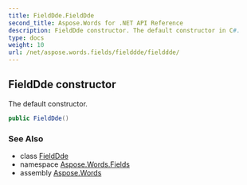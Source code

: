 ```yaml
---
title: FieldDde.FieldDde
second_title: Aspose.Words for .NET API Reference
description: FieldDde constructor. The default constructor in C#.
type: docs
weight: 10
url: /net/aspose.words.fields/fielddde/fielddde/
---
```

## FieldDde constructor

The default constructor.

```csharp
public FieldDde()
```

### See Also

* class [FieldDde](../)
* namespace [Aspose.Words.Fields](../../fielddde/)
* assembly [Aspose.Words](../../../)

